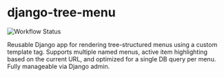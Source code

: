 # django-tree-menu

![Workflow Status](https://github.com/Polodashvili-Iosif/django-tree-menu/actions/workflows/main.yml/badge.svg)

Reusable Django app for rendering tree-structured menus using a custom template tag. Supports multiple named menus, active item highlighting based on the current URL, and optimized for a single DB query per menu. Fully manageable via Django admin.

